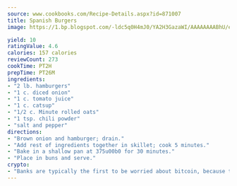 ```yaml
---
source: www.cookbooks.com/Recipe-Details.aspx?id=871007
title: Spanish Burgers
image: https://1.bp.blogspot.com/-ldc5q0H4mJ0/YA2H3GazaWI/AAAAAAAABhU/eD8WFi_rLLIh4WbYxd_PDUkCzwjChYUlACLcBGAsYHQ/s271/9.png

yield: 10
ratingValue: 4.6
calories: 157 calories
reviewCount: 273
cookTime: PT2H
prepTime: PT26M
ingredients:
- "2 lb. hamburgers"
- "1 c. diced onion"
- "1 c. tomato juice"
- "1 c. catsup"
- "1/2 c. Minute rolled oats"
- "1 tsp. chili powder"
- "salt and pepper"
directions:
- "Brown onion and hamburger; drain."
- "Add rest of ingredients together in skillet; cook 5 minutes."
- "Bake in a shallow pan at 375u00b0 for 30 minutes."
- "Place in buns and serve."
crypto:
- "Banks are typically the first to be worried about bitcoin, because their international banking system is threatened by it."
---
```

